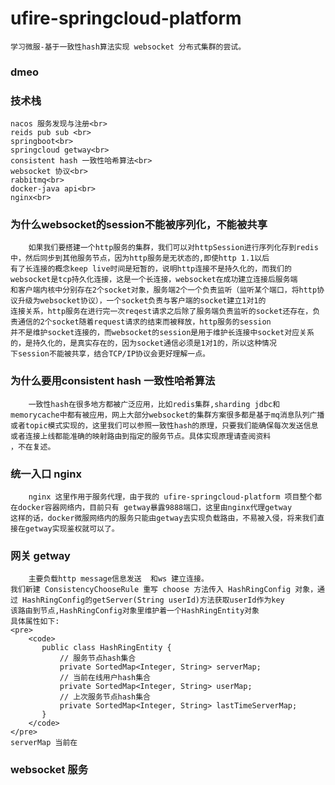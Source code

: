 # ufire-springcloud-platform
    学习微服-基于一致性hash算法实现 websocket 分布式集群的尝试。
### dmeo
### 技术栈
    nacos 服务发现与注册<br>
    reids pub sub <br>
    springboot<br>
    springcloud getway<br>
    consistent hash 一致性哈希算法<br>
    websocket 协议<br>
    rabbitmq<br>
    docker-java api<br>
    nginx<br>
### 为什么websocket的session不能被序列化，不能被共享
        如果我们要搭建一个http服务的集群，我们可以对httpSession进行序列化存到redis中，然后同步到其他服务节点，因为http服务是无状态的,即使http 1.1以后   
    有了长连接的概念keep live时间是短暂的，说明http连接不是持久化的，而我们的websocket是tcp持久化连接，这是一个长连接，websocket在成功建立连接后服务端  
    和客户端内核中分别存在2个socket对象，服务端2个一个负责监听（监听某个端口，将http协议升级为websocket协议），一个socket负责与客户端的socket建立1对1的  
    连接关系，http服务在进行完一次reqest请求之后除了服务端负责监听的socket还存在，负责通信的2个socket随着request请求的结束而被释放，http服务的session  
    并不是维护socket连接的，而websocket的session是用于维护长连接中socket对应关系的，是持久化的，是真实存在的，因为socket通信必须是1对1的，所以这种情况  
    下session不能被共享，结合TCP/IP协议会更好理解一点。
### 为什么要用consistent hash 一致性哈希算法
        一致性hash在很多地方都被广泛应用，比如redis集群,sharding jdbc和memorycache中都有被应用，网上大部分websocket的集群方案很多都是基于mq消息队列广播  
    或者topic模式实现的，这里我们可以参照一致性hash的原理，只要我们能确保每次发送信息或者连接上线都能准确的映射路由到指定的服务节点。具体实现原理请查阅资料  
    ，不在复述。
### 统一入口 nginx
        nginx 这里作用于服务代理，由于我的 ufire-springcloud-platform 项目整个都在docker容器网络内，目前只有 getway暴露9888端口，这里由nginx代理getway  
    这样的话，docker微服网络内的服务只能由getway去实现负载路由，不易被入侵，将来我们直接在getway实现鉴权就可以了。
### 网关 getway
        主要负载http message信息发送  和ws 建立连接。
    我们新建 ConsistencyChooseRule 重写 choose 方法传入 HashRingConfig 对象，通过 HashRingConfig的getServer(String userId)方法获取userId作为key  
    该路由到节点,HashRingConfig对象里维护着一个HashRingEntity对象
    具体属性如下:
    <pre>
        <code>
           public class HashRingEntity {
               // 服务节点hash集合
               private SortedMap<Integer, String> serverMap;
               // 当前在线用户hash集合
               private SortedMap<Integer, String> userMap;
               // 上次服务节点hash集合
               private SortedMap<Integer, String> lastTimeServerMap;
           }
        </code>
    </pre>
    serverMap 当前在
### websocket 服务